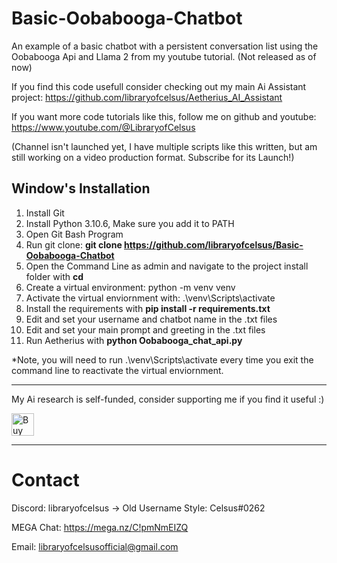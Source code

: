 # Basic-Oobabooga-Chatbot
An example of a basic chatbot with a persistent conversation list using the Oobabooga Api and Llama 2 from my youtube tutorial. (Not released as of now)

If you find this code usefull consider checking out my main Ai Assistant project: https://github.com/libraryofcelsus/Aetherius_AI_Assistant

If you want more code tutorials like this, follow me on github and youtube: https://www.youtube.com/@LibraryofCelsus

(Channel isn't launched yet, I have multiple scripts like this written, but am still working on a video production format.  Subscribe for its Launch!)

## Window's Installation
1. Install Git
2. Install Python 3.10.6, Make sure you add it to PATH
3. Open Git Bash Program
4. Run git clone: **git clone https://github.com/libraryofcelsus/Basic-Oobabooga-Chatbot**
5. Open the Command Line as admin and navigate to the project install folder with **cd <PATH TO INSTALL>**
6. Create a virtual environment: python -m venv venv
7. Activate the virtual enviornment with: .\venv\Scripts\activate
8. Install the requirements with **pip install -r requirements.txt**
9. Edit and set your username and chatbot name in the .txt files
10. Edit and set your main prompt and greeting in the .txt files
11. Run Aetherius with **python Oobabooga_chat_api.py**
 
*Note, you will need to run .\venv\Scripts\activate every time you exit the command line to reactivate the virtual enviornment.

-----

My Ai research is self-funded, consider supporting me if you find it useful :)

<a href='https://ko-fi.com/R6R2NRB0S' target='_blank'><img height='36' style='border:0px;height:36px;' src='https://storage.ko-fi.com/cdn/kofi3.png?v=3' border='0' alt='Buy Me a Coffee at ko-fi.com' /></a>

-----

# Contact
Discord: libraryofcelsus      -> Old Username Style: Celsus#0262

MEGA Chat: https://mega.nz/C!pmNmEIZQ

Email: libraryofcelsusofficial@gmail.com
